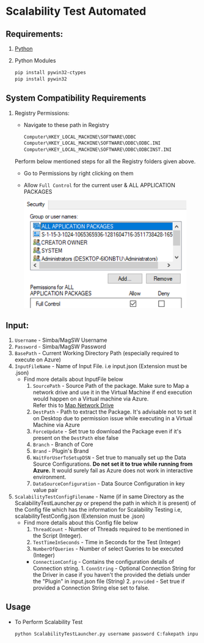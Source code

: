 # Scalability Test Automated

## Requirements:
  1. [Python](https://www.python.org/downloads/)
  
  2. Python Modules
      ```bash
      pip install pywin32-ctypes
      pip install pywin32
      ```

## System Compatibility Requirements
  1. Registry Permissions:
  
      - Navigate to these path in Registry
        ```bash
        Computer\HKEY_LOCAL_MACHINE\SOFTWARE\ODBC
        Computer\HKEY_LOCAL_MACHINE\SOFTWARE\ODBC\ODBC.INI
        Computer\HKEY_LOCAL_MACHINE\SOFTWARE\ODBC\ODBCINST.INI
        ```
      Perform below mentioned steps for all the Registry folders given above.
      - Go to Permissions by right clicking on them
      - Allow `Full Control` for the current user & ALL APPLICATION PACKAGES
        
        ![img.png](img.png)

## Input:
  1. `Username`       - Simba/MagSW Username
  2. `Password`       - Simba/MagSW Password
  3. `BasePath`       - Current Working Directory Path (especially required to execute on Azure)
  4. `InputFileName`  - Name of Input File. i.e input.json (Extension must be .json)
        - Find more details about InputFile below
            1. `SourcePath` - Source Path of the package. Make sure to Map a network drive 
               and use it in the Virtual Machine if end execution would happen on a Virtual machine via Azure.  
               Refer this to [Map Network Drive](https://magnitudesoftware-my.sharepoint.com/:v:/g/personal/cjoshi_magsw_com/EZkVdUiiKNJKlORQQnR78vsBngNCkAEERs1YEBN3NqA_xw)
            2. `DestPath` - Path to extract the Package. It's advisable not to set it on Desktop due to permission issue while executing in a Virtual Machine via Azure
            3. `ForceUpdate` - Set true to download the Package even if it's present on the `DestPath` else false
            4. `Branch` - Branch of Core
            5. `Brand` - Plugin's Brand
            6. `WaitForUserToSetupDSN` - Set true to manually set up the Data Source Configurations. **Do not set it to true while running from Azure.** It would surely fail as Azure does not work in interactive environment.
            7. `DataSourceConfiguration` - Data Source Configuration in key value pair
  5. `ScalabilityTestConfigFilename` - Name (if in same Directory as the ScalabilityTestLauncher.py or prepend the path in which it is present) of the Config file which has the information for Scalability Testing i.e, scalabilityTestConfig.json (Extension must be .json)
        - Find more details about this Config file below   
            1. `ThreadCount` - Number of Threads required to be mentioned in the Script (Integer).
            2. `TestTimeInSeconds` - Time in Seconds for the Test (Integer)
            3. `NumberOfQueries` - Number of select Queries to be executed (Integer)
            - `ConnectionConfig` - Contains the configuration details of Connection string.
                   1. `ConnString` - Optional Connection String for the Driver in case if you haven't the provided the detials under the "Plugin" in input.json file (String)
                   2. `provided` - Set true if provided a Connection String else set to false.

## Usage
- To Perform Scalability Test
     ```bash
     python ScalabilityTestLauncher.py username password C:fakepath input.json scalabilityTestConfig.json
     ```
  
